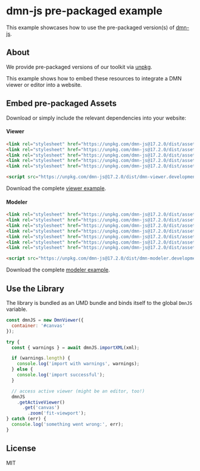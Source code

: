# dmn-js pre-packaged example

This example showcases how to use the pre-packaged version(s) of [dmn-js](https://github.com/bpmn-io/dmn-js).


## About

We provide pre-packaged versions of our toolkit via [unpkg](https://unpkg.com/dmn-js/dist/).

This example shows how to embed these resources to integrate a DMN viewer or editor
into a website.


## Embed pre-packaged Assets

Download or simply include the relevant dependencies into your website:

#### Viewer

```html
<link rel="stylesheet" href="https://unpkg.com/dmn-js@17.2.0/dist/assets/dmn-js-drd.css">
<link rel="stylesheet" href="https://unpkg.com/dmn-js@17.2.0/dist/assets/dmn-js-decision-table.css">
<link rel="stylesheet" href="https://unpkg.com/dmn-js@17.2.0/dist/assets/dmn-js-literal-expression.css">
<link rel="stylesheet" href="https://unpkg.com/dmn-js@17.2.0/dist/assets/dmn-js-shared.css">
<link rel="stylesheet" href="https://unpkg.com/dmn-js@17.2.0/dist/assets/dmn-font/css/dmn.css">

<script src="https://unpkg.com/dmn-js@17.2.0/dist/dmn-viewer.development.js"></script>
```

Download the complete [viewer example](https://cdn.statically.io/gh/bpmn-io/dmn-js-examples/main/starter/viewer.html).

#### Modeler

```html
<link rel="stylesheet" href="https://unpkg.com/dmn-js@17.2.0/dist/assets/diagram-js.css">
<link rel="stylesheet" href="https://unpkg.com/dmn-js@17.2.0/dist/assets/dmn-js-shared.css">
<link rel="stylesheet" href="https://unpkg.com/dmn-js@17.2.0/dist/assets/dmn-js-drd.css">
<link rel="stylesheet" href="https://unpkg.com/dmn-js@17.2.0/dist/assets/dmn-js-decision-table.css">
<link rel="stylesheet" href="https://unpkg.com/dmn-js@17.2.0/dist/assets/dmn-js-decision-table-controls.css">
<link rel="stylesheet" href="https://unpkg.com/dmn-js@17.2.0/dist/assets/dmn-js-literal-expression.css">
<link rel="stylesheet" href="https://unpkg.com/dmn-js@17.2.0/dist/assets/dmn-font/css/dmn.css">

<script src="https://unpkg.com/dmn-js@17.2.0/dist/dmn-modeler.development.js"></script>
```

Download the complete [modeler example](https://cdn.statically.io/gh/bpmn-io/dmn-js-examples/main/starter/modeler.html).


## Use the Library

The library is bundled as an UMD bundle and binds itself to the global `DmnJS`
variable.

```javascript
const dmnJS = new DmnViewer({
  container: '#canvas'
});

try {
  const { warnings } = await dmnJS.importXML(xml);

  if (warnings.length) {
    console.log('import with warnings', warnings);
  } else {
    console.log('import successful');
  }

  // access active viewer (might be an editor, too!)
  dmnJS
    .getActiveViewer()
      .get('canvas')
        .zoom('fit-viewport');
} catch (err) {
  console.log('something went wrong:', err);
}
```

## License

MIT
